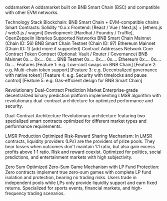 oddsmarket
A oddsmarket built on BNB Smart Chain (BSC) and compatible with other EVM networks.

Technology Stack
Blockchain: BNB Smart Chain + EVM-compatible chains
Smart Contracts: Solidity ^0.x.x
Frontend: [React / Vue / Next.js] + [ethers.js / web3.js / wagmi]
Development: [Hardhat / Foundry / Truffle], OpenZeppelin libraries
Supported Networks
BNB Smart Chain Mainnet (Chain ID: 56)
BNB Smart Chain Testnet (Chain ID: 97)
Ethereum Mainnet (Chain ID: 1)
(add more if supported)
Contract Addresses
Network	Core Contract	Token Contract	(Optional: Vault / Router / Governance)
BNB Mainnet	0x....	0x....	0x....
BNB Testnet	0x....	0x....	0x....
Ethereum	0x....	0x....	0x....
Features
[Feature 1: e.g. Low-cost swaps on BNB Chain]
[Feature 2: e.g. Multi-chain token support]
[Feature 3: e.g. Decentralized governance with native token]
[Feature 4: e.g. Security with timelocks and pause control]
[Feature 5: e.g. Gas-efficient design for BNB Smart Chain]


Revolutionary Dual-Contract
Prediction Market
Enterprise-grade decentralized binary prediction platform implementing LMSR algorithm with revolutionary dual-contract architecture for optimized performance and security.

Dual-Contract Architecture
Revolutionary architecture featuring two specialized smart contracts optimized for different market types and performance requirements.

LMSR Production Optimized
Risk-Reward Sharing Mechanism: In LMSR contracts, liquidity providers (LPs) are the providers of prize pools. They bear losses when outcomes don't maintain 1:1 ratio, but also gain excess profits above 1:1 ratio. Risk and reward coexist. Optimized for politics, social predictions, and entertainment markets with high subjectivity.

Zero Sum Optimized
Zero-Sum Game Mechanism with LP Fund Protection: Zero contracts implement true zero-sum games with complete LP fund isolation and protection, bearing no trading risks. Users trade in independent pools while LPs only provide liquidity support and earn fixed returns. Specialized for sports events, financial markets, and high-frequency trading scenarios.

